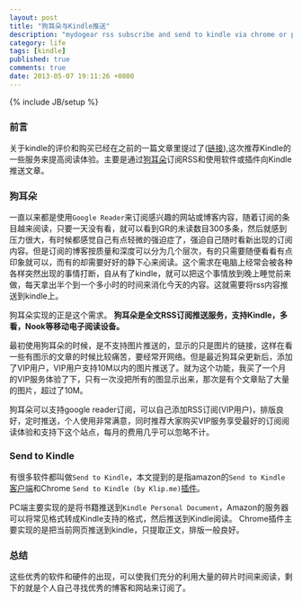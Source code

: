 ```yaml
---
layout: post
title: "狗耳朵与Kindle推送"
description: "mydogear rss subscribe and send to kindle via chrome or pc"
category: life
tags: [kindle]
published: true
comments: true
date: 2013-05-07 19:11:26 +0800
---
```

{% include JB/setup %}

### 前言

关于kindle的评价和购买已经在之前的一篇文章里提过了([链接](http://www.zzsec.org/2013/04/kindle/)),这次推荐Kindle的一些服务来提高阅读体验。主要是通过[狗耳朵](http://www.mydogear.com/)订阅RSS和使用软件或插件向Kindle推送文章。

### 狗耳朵

一直以来都是使用`Google Reader`来订阅感兴趣的网站或博客内容，随着订阅的条目越来阅读，只要一天没有看，就可以看到GR的未读数目300多条，然后就感到压力很大，有时候都感觉自己有点轻微的强迫症了，强迫自己随时看新出现的订阅内容。但是订阅的博客按质量和深度可以分为几个层次，有的只需要随便看看有点印象就可以，而有的却需要好好的静下心来阅读。这个需求在电脑上经常会被各种各样突然出现的事情打断，自从有了kindle，就可以把这个事情放到晚上睡觉前来做，每天拿出半个到一个多小时的时间来消化今天的内容。这就需要将rss内容推送到kindle上。

狗耳朵实现的正是这个需求。 __狗耳朵是全文RSS订阅推送服务，支持Kindle，多看，Nook等移动电子阅读设备。__

<!--more-->

最初使用狗耳朵的时候，是不支持图片推送的，显示的只是图片的链接，这样在看一些有图示的文章的时候比较痛苦，要经常开网络。但是最近狗耳朵更新后，添加了VIP用户，VIP用户支持10M以内的图片推送了。就为这个功能，我买了一个月的VIP服务体验了下，只有一次没把所有的图显示出来，那次是有个文章贴了大量的图片，超过了10M。

狗耳朵可以支持google reader订阅，可以自己添加RSS订阅(VIP用户)，排版良好，定时推送，个人使用非常满意，同时推荐大家购买VIP服务享受最好的订阅阅读体验和支持下这个站点，每月的费用几乎可以忽略不计。

### Send to Kindle

有很多软件都叫做`Send to Kindle`，本文提到的是指amazon的`Send to Kindle`[客户端](http://www.amazon.com/gp/sendtokindle/pc)和Chrome `Send to Kindle (by Klip.me)`[插件](https://chrome.google.com/webstore/detail/send-to-kindle-by-klipme/ipkfnchcgalnafehpglfbommidgmalan)。

PC端主要实现的是将书籍推送到`Kindle Personal Document`，Amazon的服务器可以将常见格式转成Kindle支持的格式，然后推送到Kindle阅读。
Chrome插件主要实现的是把当前网页推送到kindle，只提取正文，排版一般良好。

### 总结

这些优秀的软件和硬件的出现，可以使我们充分的利用大量的碎片时间来阅读，剩下的就是个人自己寻找优秀的博客和网站来订阅了。
